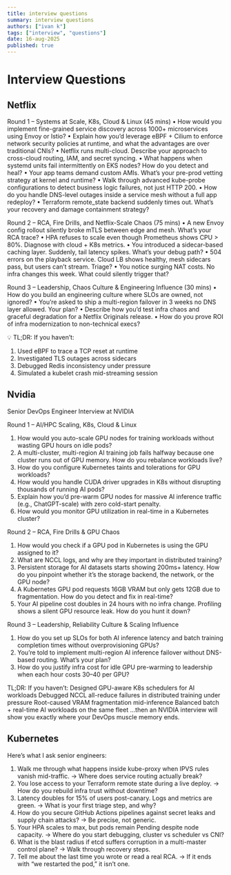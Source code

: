 ```yaml
---
title: interview questions
summary: interview questions
authors: ["ivan k"]
tags: ["interview", "questions"]
date: 16-aug-2025
published: true
---
```


# Interview Questions

## Netflix

Round 1 – Systems at Scale, K8s, Cloud & Linux (45 mins)
• How would you implement fine-grained service discovery across 1000+ microservices using Envoy or Istio?
• Explain how you’d leverage eBPF + Cilium to enforce network security policies at runtime, and what the advantages are over traditional CNIs?
• Netflix runs multi-cloud. Describe your approach to cross-cloud routing, IAM, and secret syncing.
• What happens when systemd units fail intermittently on EKS nodes? How do you detect and heal?
• Your app teams demand custom AMIs. What’s your pre-prod vetting strategy at kernel and runtime?
• Walk through advanced kube-probe configurations to detect business logic failures, not just HTTP 200.
• How do you handle DNS-level outages inside a service mesh without a full app redeploy?
• Terraform remote_state backend suddenly times out. What’s your recovery and damage containment strategy?

Round 2 – RCA, Fire Drills, and Netflix-Scale Chaos (75 mins)
• A new Envoy config rollout silently broke mTLS between edge and mesh. What’s your RCA trace?
• HPA refuses to scale even though Prometheus shows CPU > 80%. Diagnose with cloud + K8s metrics.
• You introduced a sidecar-based caching layer. Suddenly, tail latency spikes. What’s your debug path?
• 504 errors on the playback service. Cloud LB shows healthy, mesh sidecars pass, but users can’t stream. Triage?
• You notice surging NAT costs. No infra changes this week. What could silently trigger that?

Round 3 – Leadership, Chaos Culture & Engineering Influence (30 mins)
• How do you build an engineering culture where SLOs are owned, not ignored?
• You’re asked to ship a multi-region failover in 3 weeks no DNS layer allowed. Your plan?
• Describe how you’d test infra chaos and graceful degradation for a Netflix Originals release.
• How do you prove ROI of infra modernization to non-technical execs?

💡 TL;DR:
If you haven’t:
1. Used eBPF to trace a TCP reset at runtime
2. Investigated TLS outages across sidecars
3. Debugged Redis inconsistency under pressure
4. Simulated a kubelet crash mid-streaming session

## Nvidia

Senior DevOps Engineer Interview at NVIDIA

Round 1 – AI/HPC Scaling, K8s, Cloud & Linux
1. How would you auto-scale GPU nodes for training workloads without wasting GPU hours on idle pods?
2. A multi-cluster, multi-region AI training job fails halfway because one cluster runs out of GPU memory. How do you rebalance workloads live?
3. How do you configure Kubernetes taints and tolerations for GPU workloads?
4. How would you handle CUDA driver upgrades in K8s without disrupting thousands of running AI pods?
5. Explain how you’d pre-warm GPU nodes for massive AI inference traffic (e.g., ChatGPT-scale) with zero cold-start penalty.
6. How would you monitor GPU utilization in real-time in a Kubernetes cluster?

Round 2 – RCA, Fire Drills & GPU Chaos
1. How would you check if a GPU pod in Kubernetes is using the GPU assigned to it?
2. What are NCCL logs, and why are they important in distributed training?
3. Persistent storage for AI datasets starts showing 200ms+ latency. How do you pinpoint whether it’s the storage backend, the network, or the GPU node?
4. A Kubernetes GPU pod requests 16GB VRAM but only gets 12GB due to fragmentation. How do you detect and fix in real-time?
5. Your AI pipeline cost doubles in 24 hours with no infra change. Profiling shows a silent GPU resource leak. How do you hunt it down?

Round 3 – Leadership, Reliability Culture & Scaling Influence
1. How do you set up SLOs for both AI inference latency and batch training completion times without overprovisioning GPUs?
2. You’re told to implement multi-region AI inference failover without DNS-based routing. What’s your plan?
3. How do you justify infra cost for idle GPU pre-warming to leadership when each hour costs $30–$40 per GPU?

TL;DR:
If you haven’t:
Designed GPU-aware K8s schedulers for AI workloads
Debugged NCCL all-reduce failures in distributed training under pressure
Root-caused VRAM fragmentation mid-inference
Balanced batch + real-time AI workloads on the same fleet
…then an NVIDIA interview will show you exactly where your DevOps muscle memory ends.

## Kubernetes

Here’s what I ask senior engineers:
1. Walk me through what happens inside kube-proxy when IPVS rules vanish mid-traffic.
→ Where does service routing actually break?
2. You lose access to your Terraform remote state during a live deploy.
→ How do you rebuild infra trust without downtime?
3. Latency doubles for 15% of users post-canary. Logs and metrics are green.
→ What is your first triage step, and why?
4. How do you secure GitHub Actions pipelines against secret leaks and supply chain attacks?
→ Be precise, not generic.
5. Your HPA scales to max, but pods remain Pending despite node capacity.
→ Where do you start debugging, cluster vs scheduler vs CNI?
6. What is the blast radius if etcd suffers corruption in a multi-master control plane?
→ Walk through recovery steps.
7. Tell me about the last time you wrote or read a real RCA.
→ If it ends with “we restarted the pod,” it isn’t one.
